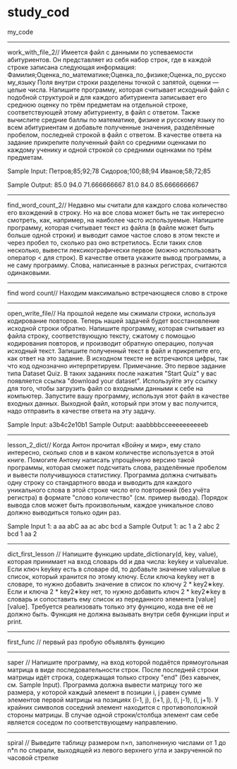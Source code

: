# study_cod
my_code

******************************
work_with_file_2//
Имеется файл с данными по успеваемости абитуриентов. Он представляет из себя набор строк, где в каждой строке записана следующая информация:
Фамилия;Оценка_по_математике;Оценка_по_физике;Оценка_по_русскому_языку
Поля внутри строки разделены точкой с запятой, оценки — целые числа.
Напишите программу, которая считывает исходный файл с подобной структурой и для каждого абитуриента записывает его среднюю оценку по трём предметам на отдельной строке, соответствующей этому абитуриенту, в файл с ответом.
Также вычислите средние баллы по математике, физике и русскому языку по всем абитуриентам и добавьте полученные значения, разделённые пробелом, последней строкой в файл с ответом.
В качестве ответа на задание прикрепите полученный файл со средними оценками по каждому ученику и одной строкой со средними оценками по трём предметам.

Sample Input:
Петров;85;92;78
Сидоров;100;88;94
Иванов;58;72;85

Sample Output:
85.0
94.0
71.666666667
81.0 84.0 85.666666667

******************************
find_word_count_2//
Недавно мы считали для каждого слова количество его вхождений в строку. Но на все слова может быть не так интересно смотреть, как, например, на наиболее часто используемые.
Напишите программу, которая считывает текст из файла (в файле может быть больше одной строки) и выводит самое частое слово в этом тексте и через пробел то, сколько раз оно встретилось. Если таких слов несколько, вывести лексикографически первое (можно использовать оператор < для строк).
В качестве ответа укажите вывод программы, а не саму программу.
Слова, написанные в разных регистрах, считаются одинаковыми.

******************************
find word count//
Находим максимально встречающяеся слово в строке

******************************
open_write_file//
На прошлой неделе мы сжимали строки, используя кодирование повторов. Теперь нашей задачей будет восстановление исходной строки обратно.
Напишите программу, которая считывает из файла строку, соответствующую тексту, сжатому с помощью кодирования повторов, и производит обратную операцию, получая исходный текст.
Запишите полученный текст в файл и прикрепите его, как ответ на это задание.
В исходном тексте не встречаются цифры, так что код однозначно интерпретируем.
Примечание. Это первое задание типа Dataset Quiz. В таких заданиях после нажатия "Start Quiz" у вас появляется ссылка "download your dataset". Используйте эту ссылку для того, чтобы загрузить файл со входными данными к себе на компьютер. Запустите вашу программу, используя этот файл в качестве входных данных. Выходной файл, который при этом у вас получится, надо отправить в качестве ответа на эту задачу.

Sample Input:
a3b4c2e10b1
Sample Output:
aaabbbbcceeeeeeeeeeb

******************************
lesson_2_dict//
Когда Антон прочитал «Войну и мир», ему стало интересно, сколько слов и в каком количестве используется в этой книге.
Помогите Антону написать упрощённую версию такой программы, которая сможет подсчитать слова, разделённые пробелом и вывести получившуюся статистику.
Программа должна считывать одну строку со стандартного ввода и выводить для каждого уникального слова в этой строке число его повторений (без учёта регистра) в формате "слово количество" (см. пример вывода). Порядок вывода слов может быть произвольным, каждое уникальное слово﻿ должно выводиться только один раз.

Sample Input 1:
a aa abC aa ac abc bcd a
Sample Output 1:
ac 1
a 2
abc 2
bcd 1
aa 2

******************************
dict_first_lesson //
Напишите функцию update_dictionary(d, key, value), которая принимает на вход словарь dd и два числа: keykey и valuevalue.
Если ключ keykey есть в словаре dd, то добавьте значение valuevalue в список, который хранится по этому ключу.
Если ключа keykey нет в словаре, то нужно добавить значение в список по ключу 2 * key2∗key. Если и ключа 2 * key2∗key нет, то нужно добавить ключ 2 * key2∗key в словарь и сопоставить ему список из переданного элемента [value][value].
Требуется реализовать только эту функцию, кода вне её не должно быть.
Функция не должна вызывать внутри себя функции input и print.

******************************
first_func //
первый раз пробую объявлять функцию

******************************
saper //
Напишите программу, на вход которой подаётся прямоугольная матрица в виде последовательности строк. После последней строки матрицы идёт строка, содержащая только строку "end" (без кавычек, см. Sample Input).
Программа должна вывести матрицу того же размера, у которой каждый элемент в позиции i, j равен сумме элементов первой матрицы на позициях (i-1, j), (i+1, j), (i, j-1), (i, j+1). У крайних символов соседний элемент находится с противоположной стороны матрицы.
В случае одной строки/столбца элемент сам себе является соседом по соответствующему направлению.

******************************
spiral //
Выведите таблицу размером n×n, заполненную числами от 
1 до n*n  по спирали, выходящей из левого верхнего угла и закрученной по часовой стрелке
